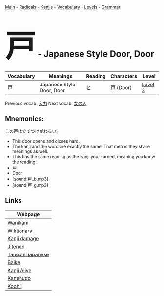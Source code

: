 <style> bigfont {font-size: 100px}</style>
[Main](../README.md) -
[Radicals](../radicals.md) -
[Kanjis](../kanjis.md) -
[Vocabulary](../vocabulary.md) -
[Levels](../levels.md) -
[Grammar](../grammar.md)
# <bigfont> 戸</bigfont> - Japanese Style Door, Door 

| Vocabulary | Meanings | Reading | Characters | Level |
| --- | --- | --- | --- | --- |
| 戸 | Japanese Style Door, Door | と |  [戸](../kanjis/戸.md) (Door) | [Level 3](../levels/wk_level3.md) |

Previous vocab: [入力](入力.md) Next vocab: [女の人](女の人.md) 

## Mnemonics:
この戸は立てつけがわるい。
* This door opens and closes hard.
* The kanji and the word are exactly the same. That means they share meanings as well.
* This has the same reading as the kanji you learned, meaning you know the reading!
* 戸
* Door
* [sound:戸_b.mp3]
* [sound:戸_g.mp3]


## Links 

| Webpage |
| --- |
| [Wanikani          ](https://www.wanikani.com/kanji/戸) |
| [Wiktionary        ](https://en.wiktionary.org/wiki/戸) |
| [Kanji damage      ](http://www.kanjidamage.com/kanji/search?utf8=✓&q=戸) |
| [Jitenon           ](https://jitenon.com/kanji/戸) |
| [Tanoshii japanese ](https://www.tanoshiijapanese.com/dictionary/kanji.cfm?k=戸) |
| [Baike             ](https://baike.baidu.com/item/戸) |
| [Kanji Alive       ](https://app.kanjialive.com/戸) |
| [Kanshudo          ](https://www.kanshudo.com/searchmn?q=戸) |
| [Koohii            ](https://kanji.koohii.com/study/kanji/戸) |
